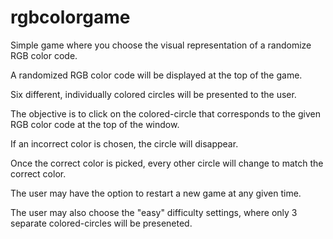 # rgbcolorgame
Simple game where you choose the visual representation of a randomize RGB color code.

A randomized RGB color code will be displayed at the top of the game.

Six different, individually colored circles will be presented to the user.

The objective is to click on the colored-circle that corresponds to the given RGB color code at the top of the window.

If an incorrect color is chosen, the circle will disappear.

Once the correct color is picked, every other circle will change to match the correct color.

The user may have the option to restart a new game at any given time.

The user may also choose the "easy" difficulty settings, where only 3 separate colored-circles will be preseneted.
